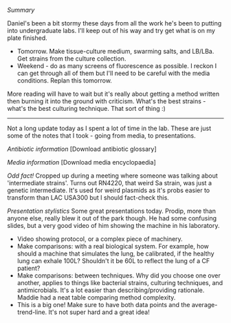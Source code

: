 *Summary*

Daniel's been a bit stormy these days from all the work he's been to putting into undergraduate labs. I'll keep out of his way and try get what is on my plate finished.
- Tomorrow. Make tissue-culture medium, swarming salts, and LB/LBa. Get strains from the culture collection.
- Weekend - do as many screens of fluorescence as possible. I reckon I can get through all of them but I'll need to be careful with the media conditions. Replan this tomorrow.

More reading will have to wait but it's really about getting a method written then burning it into the ground with criticism. What's the best strains - what's the best culturing technique. That sort of thing :)

---

Not a long update today as I spent a lot of time in the lab. These are just some of the notes that I took - going from media, to presentations.

*Antibiotic information*
[Download antibiotic glossary]

*Media information*
[Download media encyclopaedia]

*Odd fact!*
Cropped up during a meeting where someone was talking about 'intermediate strains'.  Turns out RN4220, that weird Sa strain, was just a genetic intermediate. It's used for weird plasmids as it's probs easier to transform than LAC USA300 but I should fact-check this.

*Presentation stylistics*
Some great presentations today. Prodip, more than anyone else, really blew it out of the park though. He had some confusing slides, but a very good video of him showing the machine in his laboratory.
- Video showing protocol, or a complex piece of machinery.
- Make comparisons: with a real biological system. For example, how should a machine that simulates the lung, be calibrated, if the healthy lung can exhale 100L? Shouldn't it be 60L to reflect the lung of a CF patient?
- Make comparisons: between techniques. Why did you choose one over another, applies to things like bacterial strains, culturing techniques, and antimicrobials. It's a lot easier than describing/providing rationale. Maddie had a neat table comparing method complexity.
- This is a big one! Make sure to have both data points and the average-trend-line. It's not super hard and a great idea!
